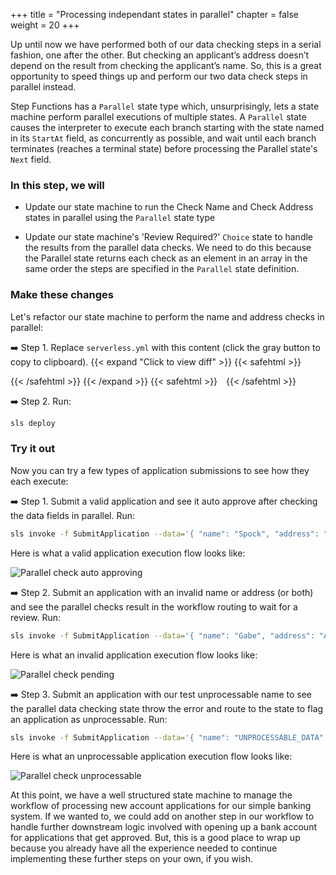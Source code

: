 +++
title = "Processing independant states in parallel"
chapter = false
weight = 20
+++

Up until now we have performed both of our data checking steps in a serial fashion, one after the other. But checking an applicant’s address doesn’t depend on the result from checking the applicant’s name. So, this is a great opportunity to speed things up and perform our two data check steps in parallel instead. 

Step Functions has a `Parallel` state type which, unsurprisingly, lets a state machine perform parallel executions of multiple states. A `Parallel` state causes the interpreter to execute each branch starting with the state named in its `StartAt` field, as concurrently as possible, and wait until each branch terminates (reaches a terminal state) before processing the Parallel state's `Next` field. 

### In this step, we will

* Update our state machine to run the Check Name and Check Address states in parallel using the `Parallel` state type

* Update our state machine's 'Review Required?' `Choice` state to handle the results from the parallel data checks. We need to do this because the Parallel state returns each check as an element in an array in the same order the steps are specified in the `Parallel` state definition.


### Make these changes

Let's refactor our state machine to  perform the name and address checks in parallel:

➡️ Step 1. Replace `serverless.yml` with <span class="clipBtn clipboard" data-clipboard-target="#id8f6d5e019d11e6805e4124fb30cdd6a03b41a681serverlessyml">this content</span> (click the gray button to copy to clipboard). 
{{< expand "Click to view diff" >}} {{< safehtml >}}
<div id="diff-id8f6d5e019d11e6805e4124fb30cdd6a03b41a681serverlessyml"></div> <script type="text/template" data-diff-for="diff-id8f6d5e019d11e6805e4124fb30cdd6a03b41a681serverlessyml">commit 8f6d5e019d11e6805e4124fb30cdd6a03b41a681
Author: Gabe Hollombe <gabe@avantbard.com>
Date:   Wed Oct 16 11:49:55 2019 +0800

    Refactor to parallel data checking states

diff --git a/serverless.yml b/serverless.yml
index 47f7742..c463339 100644
--- a/serverless.yml
+++ b/serverless.yml
@@ -287,49 +287,63 @@ resources:
           !Sub
             - |-
               {
-                "StartAt": "Check Name",
+                "StartAt": "Check Applicant Data",
                 "States": {
-                    "Check Name": {
-                        "Type": "Task",
-                        "Parameters": {
-                            "command": "CHECK_NAME",
-                            "data": { "name.$": "$.application.name" }
-                        },
-                        "Resource": "#{dataCheckingLambdaArn}",
-                        "ResultPath": "$.checks.name",
-                        "Retry": [ {
-                            "ErrorEquals": [ "Lambda.ServiceException", "Lambda.AWSLambdaException", "Lambda.SdkClientException", "Lambda.TooManyRequestsException"]
-                        } ],
-                        "Catch": [ {
-                          "ErrorEquals": ["UnprocessableDataException"],
-                          "ResultPath": "$.error-info",
-                          "Next": "Flag Application As Unprocessable"
-                        } ],
-                        "Next": "Check Address"
-                    },
-                    "Check Address": {
-                        "Type": "Task",
-                        "Parameters": {
-                            "command": "CHECK_ADDRESS",
-                            "data": { "address.$": "$.application.address" }
-                        },
-                        "Resource": "#{dataCheckingLambdaArn}",
-                        "ResultPath": "$.checks.address",
-                        "Retry": [ {
-                            "ErrorEquals": [ "Lambda.ServiceException", "Lambda.AWSLambdaException", "Lambda.SdkClientException", "Lambda.TooManyRequestsException"]
-                        } ],
-                        "Next": "Review Required?"
+                    "Check Applicant Data": {
+                      "Type": "Parallel",
+                      "Branches": [{
+                              "StartAt": "Check Name",
+                              "States": {
+                                  "Check Name": {
+                                      "Type": "Task",
+                                      "Parameters": {
+                                          "command": "CHECK_NAME",
+                                          "data": { "name.$": "$.application.name" }
+                                      },
+                                      "Resource": "#{dataCheckingLambdaArn}",
+                                      "Retry": [ {
+                                          "ErrorEquals": [ "Lambda.ServiceException", "Lambda.AWSLambdaException", "Lambda.SdkClientException", "Lambda.TooManyRequestsException" ]
+                                      } ],
+                                      "End": true
+                                  }
+                              }
+                          },
+                          {
+                              "StartAt": "Check Address",
+                              "States": {
+                                  "Check Address": {
+                                      "Type": "Task",
+                                      "Parameters": {
+                                          "command": "CHECK_ADDRESS",
+                                          "data": { "address.$": "$.application.address" }
+                                      },
+                                      "Resource": "#{dataCheckingLambdaArn}",
+                                      "Retry": [ {
+                                          "ErrorEquals": [ "Lambda.ServiceException", "Lambda.AWSLambdaException", "Lambda.SdkClientException", "Lambda.TooManyRequestsException"]
+                                      } ],
+                                      "End": true
+                                  }
+                              }
+                          }
+                      ],
+                      "Catch": [ {
+                        "ErrorEquals": ["UnprocessableDataException"],
+                        "ResultPath": "$.error-info",
+                        "Next": "Flag Application As Unprocessable"
+                      } ],
+                      "ResultPath": "$.checks",
+                      "Next": "Review Required?"
                     },
                     "Review Required?": {
                         "Type": "Choice",
                         "Choices": [
                           {
-                            "Variable": "$.checks.name.flagged",
+                            "Variable": "$.checks[0].flagged",
                             "BooleanEquals": true,
                             "Next": "Pending Review"
                           },
                           {
-                            "Variable": "$.checks.address.flagged",
+                            "Variable": "$.checks[1].flagged",
                             "BooleanEquals": true,
                             "Next": "Pending Review"
                           }
@@ -367,7 +381,7 @@ resources:
                             }
                         ]
                     },
-                     "Reject Application": {
+                    "Reject Application": {
                         "Type": "Task",
                         "Parameters": {
                             "id.$": "$.application.id"
@@ -377,8 +391,8 @@ resources:
                             "ErrorEquals": [ "Lambda.ServiceException", "Lambda.AWSLambdaException", "Lambda.SdkClientException", "Lambda.TooManyRequestsException"]
                         } ],
                         "End": true
-                     },
-                     "Approve Application": {
+                    },
+                    "Approve Application": {
                         "Type": "Task",
                         "Parameters": {
                             "id.$": "$.application.id"
@@ -388,7 +402,7 @@ resources:
                             "ErrorEquals": [ "Lambda.ServiceException", "Lambda.AWSLambdaException", "Lambda.SdkClientException", "Lambda.TooManyRequestsException"]
                         } ],
                         "End": true
-                     },
+                    },
                     "Flag Application As Unprocessable": {
                       "Type": "Task",
                       "Resource": "arn:aws:states:::lambda:invoke",
</script>
{{< /safehtml >}} {{< /expand >}}
{{< safehtml >}}
<textarea id="id8f6d5e019d11e6805e4124fb30cdd6a03b41a681serverlessyml" style="position: relative; left: -1000px; width: 1px; height: 1px;">service: StepFunctionsWorkshop

plugins:
  - serverless-cf-vars

custom:
  applicationsTable: '${self:service}__account_applications__${self:provider.stage}'

provider:
  name: aws
  runtime: nodejs10.x
  memorySize: 128
  stage: dev

functions:
  SubmitApplication:
    name: ${self:service}__account_applications__submit__${self:provider.stage}
    handler: account-applications/submit.handler
    environment:
      REGION: ${self:provider.region}
      ACCOUNTS_TABLE_NAME: ${self:custom.applicationsTable}
      APPLICATION_PROCESSING_STEP_FUNCTION_ARN: { Ref: "ProcessApplicationsStateMachine" }
    role: SubmitRole

  FlagApplication:
    name: ${self:service}__account_applications__flag__${self:provider.stage}
    handler: account-applications/flag.handler
    environment:
      REGION: ${self:provider.region}
      ACCOUNTS_TABLE_NAME: ${self:custom.applicationsTable}
    role: FlagRole

  ReviewApplication:
    name: ${self:service}__account_applications__review__${self:provider.stage}
    handler: account-applications/review.handler
    environment:
      REGION: ${self:provider.region}
      ACCOUNTS_TABLE_NAME: ${self:custom.applicationsTable}
    role: ReviewRole

  FindApplications:
    name: ${self:service}__account_applications__find__${self:provider.stage}
    handler: account-applications/find.handler
    environment:
      REGION: ${self:provider.region}
      ACCOUNTS_TABLE_NAME: ${self:custom.applicationsTable}
    role: FindRole

  RejectApplication:
    name: ${self:service}__account_applications__reject__${self:provider.stage}
    handler: account-applications/reject.handler
    environment:
      REGION: ${self:provider.region}
      ACCOUNTS_TABLE_NAME: ${self:custom.applicationsTable}
    role: RejectRole

  ApproveApplication:
    name: ${self:service}__account_applications__approve__${self:provider.stage}
    handler: account-applications/approve.handler
    environment:
      REGION: ${self:provider.region}
      ACCOUNTS_TABLE_NAME: ${self:custom.applicationsTable}
    role: ApproveRole

  DataChecking:
    name: ${self:service}__data_checking__${self:provider.stage}
    handler: data-checking.handler
    role: DataCheckingRole

resources:
  Resources:
    LambdaLoggingPolicy:
      Type: 'AWS::IAM::ManagedPolicy'
      Properties:
        PolicyDocument:
          Version: '2012-10-17'
          Statement:
            - Effect: Allow
              Action:
                - logs:CreateLogGroup
                - logs:CreateLogStream
                - logs:PutLogEvents
              Resource:
                - 'Fn::Join':
                  - ':'
                  -
                    - 'arn:aws:logs'
                    - Ref: 'AWS::Region'
                    - Ref: 'AWS::AccountId'
                    - 'log-group:/aws/lambda/*:*:*'

    DynamoPolicy:
      Type: 'AWS::IAM::ManagedPolicy'
      Properties:
        PolicyDocument:
          Version: '2012-10-17'
          Statement:
            - Effect: "Allow"
              Action:
                - "dynamodb:*"
              Resource:
                - { "Fn::GetAtt": ["ApplicationsDynamoDBTable", "Arn" ] }
                - 'Fn::Join':
                    - '/'
                    -
                        - { "Fn::GetAtt": ["ApplicationsDynamoDBTable", "Arn" ] }
                        - '*'

    StepFunctionsPolicy:
      Type: 'AWS::IAM::ManagedPolicy'
      Properties:
        PolicyDocument:
          Version: '2012-10-17'
          Statement:
            -
              Effect: "Allow"
              Action:
                - "states:StartExecution"
                - "states:SendTaskSuccess"
                - "states:SendTaskFailure"
              Resource:
                - { Ref: ProcessApplicationsStateMachine }

    SubmitRole:
      Type: AWS::IAM::Role
      Properties:
        AssumeRolePolicyDocument:
          Version: '2012-10-17'
          Statement:
            - Effect: Allow
              Principal:
                Service:
                  - lambda.amazonaws.com
              Action: sts:AssumeRole
        ManagedPolicyArns:
          - { Ref: LambdaLoggingPolicy }
          - { Ref: DynamoPolicy }
          - { Ref: StepFunctionsPolicy }

    FlagRole:
      Type: AWS::IAM::Role
      Properties:
        AssumeRolePolicyDocument:
          Version: '2012-10-17'
          Statement:
            - Effect: Allow
              Principal:
                Service:
                  - lambda.amazonaws.com
              Action: sts:AssumeRole
        ManagedPolicyArns:
          - { Ref: LambdaLoggingPolicy }
          - { Ref: DynamoPolicy }

    ReviewRole:
      Type: AWS::IAM::Role
      Properties:
        AssumeRolePolicyDocument:
          Version: '2012-10-17'
          Statement:
            - Effect: Allow
              Principal:
                Service:
                  - lambda.amazonaws.com
              Action: sts:AssumeRole
        ManagedPolicyArns:
          - { Ref: LambdaLoggingPolicy }
          - { Ref: DynamoPolicy }
          - { Ref: StepFunctionsPolicy }

    RejectRole:
      Type: AWS::IAM::Role
      Properties:
        AssumeRolePolicyDocument:
          Version: '2012-10-17'
          Statement:
            - Effect: Allow
              Principal:
                Service:
                  - lambda.amazonaws.com
              Action: sts:AssumeRole
        ManagedPolicyArns:
          - { Ref: LambdaLoggingPolicy }
          - { Ref: DynamoPolicy }

    ApproveRole:
      Type: AWS::IAM::Role
      Properties:
        AssumeRolePolicyDocument:
          Version: '2012-10-17'
          Statement:
            - Effect: Allow
              Principal:
                Service:
                  - lambda.amazonaws.com
              Action: sts:AssumeRole
        ManagedPolicyArns:
          - { Ref: LambdaLoggingPolicy }
          - { Ref: DynamoPolicy }

    FindRole:
      Type: AWS::IAM::Role
      Properties:
        AssumeRolePolicyDocument:
          Version: '2012-10-17'
          Statement:
            - Effect: Allow
              Principal:
                Service:
                  - lambda.amazonaws.com
              Action: sts:AssumeRole
        ManagedPolicyArns:
          - { Ref: LambdaLoggingPolicy }
          - { Ref: DynamoPolicy }

    DataCheckingRole:
      Type: AWS::IAM::Role
      Properties:
        AssumeRolePolicyDocument:
          Version: '2012-10-17'
          Statement:
            - Effect: Allow
              Principal:
                Service:
                  - lambda.amazonaws.com
              Action: sts:AssumeRole
        ManagedPolicyArns:
          - { Ref: LambdaLoggingPolicy }

    ApplicationsDynamoDBTable:
      Type: 'AWS::DynamoDB::Table'
      Properties:
        TableName: ${self:custom.applicationsTable}
        AttributeDefinitions:
          -
            AttributeName: id
            AttributeType: S
          -
            AttributeName: state
            AttributeType: S
        KeySchema:
          -
            AttributeName: id
            KeyType: HASH
        BillingMode: PAY_PER_REQUEST
        GlobalSecondaryIndexes:
            -
                IndexName: state
                KeySchema:
                    -
                        AttributeName: state
                        KeyType: HASH
                Projection:
                    ProjectionType: ALL

    StepFunctionRole:
      Type: 'AWS::IAM::Role'
      Properties:
        AssumeRolePolicyDocument:
            Version: '2012-10-17'
            Statement:
                -
                  Effect: Allow
                  Principal:
                      Service: 'states.amazonaws.com'
                  Action: 'sts:AssumeRole'
        Policies:
            -
              PolicyName: lambda
              PolicyDocument:
                Statement:
                  -
                    Effect: Allow
                    Action: 'lambda:InvokeFunction'
                    Resource:
                        - Fn::GetAtt: [DataCheckingLambdaFunction, Arn]
                        - Fn::GetAtt: [FlagApplicationLambdaFunction, Arn]
                        - Fn::GetAtt: [ApproveApplicationLambdaFunction, Arn]
                        - Fn::GetAtt: [RejectApplicationLambdaFunction, Arn]

    ProcessApplicationsStateMachine:
      Type: AWS::StepFunctions::StateMachine
      Properties:
        StateMachineName: ${self:service}__process_account_applications__${self:provider.stage}
        RoleArn: !GetAtt StepFunctionRole.Arn
        DefinitionString:
          !Sub
            - |-
              {
                "StartAt": "Check Applicant Data",
                "States": {
                    "Check Applicant Data": {
                      "Type": "Parallel",
                      "Branches": [{
                              "StartAt": "Check Name",
                              "States": {
                                  "Check Name": {
                                      "Type": "Task",
                                      "Parameters": {
                                          "command": "CHECK_NAME",
                                          "data": { "name.$": "$.application.name" }
                                      },
                                      "Resource": "#{dataCheckingLambdaArn}",
                                      "Retry": [ {
                                          "ErrorEquals": [ "Lambda.ServiceException", "Lambda.AWSLambdaException", "Lambda.SdkClientException", "Lambda.TooManyRequestsException" ]
                                      } ],
                                      "End": true
                                  }
                              }
                          },
                          {
                              "StartAt": "Check Address",
                              "States": {
                                  "Check Address": {
                                      "Type": "Task",
                                      "Parameters": {
                                          "command": "CHECK_ADDRESS",
                                          "data": { "address.$": "$.application.address" }
                                      },
                                      "Resource": "#{dataCheckingLambdaArn}",
                                      "Retry": [ {
                                          "ErrorEquals": [ "Lambda.ServiceException", "Lambda.AWSLambdaException", "Lambda.SdkClientException", "Lambda.TooManyRequestsException"]
                                      } ],
                                      "End": true
                                  }
                              }
                          }
                      ],
                      "Catch": [ {
                        "ErrorEquals": ["UnprocessableDataException"],
                        "ResultPath": "$.error-info",
                        "Next": "Flag Application As Unprocessable"
                      } ],
                      "ResultPath": "$.checks",
                      "Next": "Review Required?"
                    },
                    "Review Required?": {
                        "Type": "Choice",
                        "Choices": [
                          {
                            "Variable": "$.checks[0].flagged",
                            "BooleanEquals": true,
                            "Next": "Pending Review"
                          },
                          {
                            "Variable": "$.checks[1].flagged",
                            "BooleanEquals": true,
                            "Next": "Pending Review"
                          }
                        ],
                        "Default": "Approve Application"
                    },
                    "Pending Review": {
                      "Type": "Task",
                      "Resource": "arn:aws:states:::lambda:invoke.waitForTaskToken",
                      "Parameters": {
                          "FunctionName": "#{flagApplicationLambdaName}",
                          "Payload": {
                              "id.$": "$.application.id",
                              "flagType": "REVIEW",
                              "taskToken.$": "$$.Task.Token"
                          }
                      },
                      "ResultPath": "$.review",
                      "Retry": [ {
                          "ErrorEquals": [ "Lambda.ServiceException", "Lambda.AWSLambdaException", "Lambda.SdkClientException", "Lambda.TooManyRequestsException"]
                      } ],
                      "Next": "Review Approved?"
                    },
                    "Review Approved?": {
                        "Type": "Choice",
                        "Choices": [{
                                "Variable": "$.review.decision",
                                "StringEquals": "APPROVE",
                                "Next": "Approve Application"
                            },
                            {
                                "Variable": "$.review.decision",
                                "StringEquals": "REJECT",
                                "Next": "Reject Application"
                            }
                        ]
                    },
                    "Reject Application": {
                        "Type": "Task",
                        "Parameters": {
                            "id.$": "$.application.id"
                        },
                        "Resource": "#{rejectApplicationLambdaArn}",
                        "Retry": [ {
                            "ErrorEquals": [ "Lambda.ServiceException", "Lambda.AWSLambdaException", "Lambda.SdkClientException", "Lambda.TooManyRequestsException"]
                        } ],
                        "End": true
                    },
                    "Approve Application": {
                        "Type": "Task",
                        "Parameters": {
                            "id.$": "$.application.id"
                        },
                        "Resource": "#{approveApplicationLambdaArn}",
                        "Retry": [ {
                            "ErrorEquals": [ "Lambda.ServiceException", "Lambda.AWSLambdaException", "Lambda.SdkClientException", "Lambda.TooManyRequestsException"]
                        } ],
                        "End": true
                    },
                    "Flag Application As Unprocessable": {
                      "Type": "Task",
                      "Resource": "arn:aws:states:::lambda:invoke",
                      "Parameters": {
                          "FunctionName": "#{flagApplicationLambdaName}",
                          "Payload": {
                              "id.$": "$.application.id",
                              "flagType": "UNPROCESSABLE_DATA",
                              "errorInfo.$": "$.error-info"
                          }
                      },
                      "ResultPath": "$.review",
                      "Retry": [ {
                          "ErrorEquals": [ "Lambda.ServiceException", "Lambda.AWSLambdaException", "Lambda.SdkClientException", "Lambda.TooManyRequestsException"]
                      } ],
                      "End": true
                    }
                }
              }
            - {
              dataCheckingLambdaArn: !GetAtt [DataCheckingLambdaFunction, Arn],
              flagApplicationLambdaName: !Ref FlagApplicationLambdaFunction,
              rejectApplicationLambdaArn: !GetAtt [RejectApplicationLambdaFunction, Arn],
              approveApplicationLambdaArn: !GetAtt [ApproveApplicationLambdaFunction, Arn],
            }
</textarea>
{{< /safehtml >}}

➡️ Step 2. Run:

```bash
sls deploy
```

### Try it out

Now you can try a few types of application submissions to see how they each execute:

➡️ Step 1. Submit a valid application and see it auto approve after checking the data fields in parallel. Run:

```bash
sls invoke -f SubmitApplication --data='{ "name": "Spock", "address": "123 Enterprise Street" }'
```

Here is what a valid application execution flow looks like:

![Parallel check auto approving](/images/workflow-vis-parallel-approved.png)

➡️ Step 2. Submit an application with an invalid name or address (or both) and see the parallel checks result in the workflow routing to wait for a review. Run:

```bash
sls invoke -f SubmitApplication --data='{ "name": "Gabe", "address": "ABadAddress" }'
```

Here is what an invalid application execution flow looks like:

![Parallel check pending](/images/workflow-vis-parallel-pending.png)

➡️ Step 3. Submit an application with our test unprocessable name to see the parallel data checking state throw the error and route to the state to flag an application as unprocessable. Run: 

```bash
sls invoke -f SubmitApplication --data='{ "name": "UNPROCESSABLE_DATA", "address": "123 Street" }'
```

Here is what an unprocessable application execution flow looks like:

![Parallel check unprocessable](/images/workflow-vis-parallel-unprocessable.png)

At this point, we have a well structured state machine to manage the workflow of processing new account applications for our simple banking system. If we wanted to, we could add on another step in our workflow to handle further downstream logic involved with opening up a bank account for applications that get approved. But, this is a good place to wrap up because you already have all the experience needed to continue implementing these further steps on your own, if you wish.
